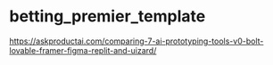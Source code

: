 # betting_premier_template
https://askproductai.com/comparing-7-ai-prototyping-tools-v0-bolt-lovable-framer-figma-replit-and-uizard/
